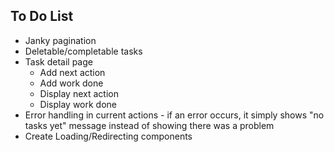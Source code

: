 ## To Do List

-   Janky pagination
-   Deletable/completable tasks
-   Task detail page
    -   Add next action
    -   Add work done
    -   Display next action
    -   Display work done
-   Error handling in current actions - if an error occurs, it simply shows "no tasks yet" message instead of showing there was a problem
-   Create Loading/Redirecting components
